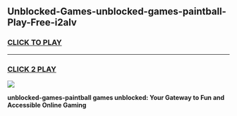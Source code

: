 
## Unblocked-Games-unblocked-games-paintball-Play-Free-i2alv
<h3>
<a href="https://premium76.site?title=unblocked-games-paintball&ref=22A">CLICK TO PLAY</a></h3>
<hr>

<h3>
<a href="https://premium76.site?title=unblocked-games-paintball&ref=22A">CLICK 2 PLAY</a>
  
</h3>

<a href="https://premium76.site?title=unblocked-games-paintball&ref=22A"><img src="https://clearcache.store/games.png"></a>


**unblocked-games-paintball games unblocked: Your Gateway to Fun and Accessible Online Gaming**
